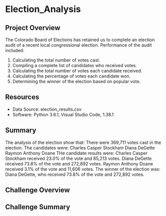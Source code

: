 # Election_Analysis
## Project Overview
The Colorado Board of Elections has retained us to complete an election audit of a recent local congressional election. Performance of the audit included:
1. Calculating the total number of votes cast.
2. Compiling a complete list of candidates who received votes.
3. Calculating the total number of votes each candidate received.
4. Calculating the percentage of votes each candidate won.
5. Determining the winner of the election based on popular vote.
## Resources
- Data Source: election_results.csv
- Software: Python 3.6.1, Visual Studio Code, 1.38.1
## Summary
The analysis of the election show that:
There were 369,711 votes cast in the election.
The candidates were:
Charles Casper Stockham
Diana DeGette
Raymon Anthony Doane
THe candidate results were:
Charles Casper Stockham received 23.0% of the vote and 85,213 votes.
Diana DeGette received 73.8% of the vote and 272,892 votes.
Raymon Anthony Doane received 3.1% of the vote and 11,606 votes.
The winner of the election was:
Diana DeGette, who received 73.8% of the vote and 272,892 votes.
## Challenge Overview

## Challenge Summary
